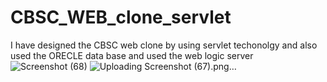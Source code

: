 # CBSC_WEB_clone_servlet
I have designed the CBSC web clone by using servlet techonolgy and also used the ORECLE data base and used the web logic server 
![Screenshot (68)](https://github.com/UsmaanMalik/CBSC_WEB_clone_servlet/assets/125017903/570471ae-c70d-4243-81cc-453ea5f76e86)
![Uploading Screenshot (67).png…]()
